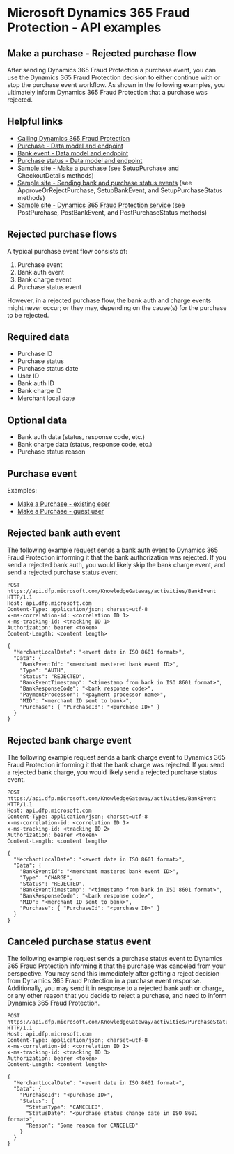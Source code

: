# Microsoft Dynamics 365 Fraud Protection - API examples
## Make a purchase - Rejected purchase flow

After sending Dynamics 365 Fraud Protection a purchase event, you can use the Dynamics 365 Fraud Protection decision to either continue with or stop the purchase event workflow. As shown in the following examples, you ultimately inform Dynamics 365 Fraud Protection that a purchase was rejected.

## Helpful links
- [Calling Dynamics 365 Fraud Protection](./Authenticate&#32;and&#32;call&#32;Fraud&#32;Protection.md)
- [Purchase - Data model and endpoint](https://apidocs.microsoft.com/services/dynamics365fraudprotection#/Events/V0.5MerchantservicesEventsPurchasePost)
- [Bank event - Data model and endpoint](https://apidocs.microsoft.com/services/dynamics365fraudprotection#/Events/V0.5MerchantservicesEventsBankEventPost)
- [Purchase status - Data model and endpoint](https://apidocs.microsoft.com/services/dynamics365fraudprotection#/Events/V0.5MerchantservicesEventsPurchaseStatusPost)
- [Sample site - Make a purchase](../src/Web/Controllers/BasketController.cs) (see SetupPurchase and CheckoutDetails methods)
- [Sample site - Sending bank and purchase status events](../src/Web/Controllers/BasketController.cs) (see ApproveOrRejectPurchase, SetupBankEvent, and SetupPurchaseStatus methods)
- [Sample site - Dynamics 365 Fraud Protection service](../src/Infrastructure/Services/FraudProtectionService.cs) (see PostPurchase, PostBankEvent, and PostPurchaseStatus methods)

## Rejected purchase flows
A typical purchase event flow consists of:
1. Purchase event
1. Bank auth event
1. Bank charge event
1. Purchase status event

However, in a rejected purchase flow, the bank auth and charge events might never occur; or they may, depending on the cause(s) for the purchase to be rejected. 

## Required data
- Purchase ID
- Purchase status
- Purchase status date
- User ID
- Bank auth ID
- Bank charge ID
- Merchant local date

## Optional data
- Bank auth data (status, response code, etc.)
- Bank charge data (status, response code, etc.)
- Purchase status reason

## Purchase event
Examples:
- [Make a Purchase - existing eser](./Make&#32;a&#32;purchase&#32;-&#32;Existing&#32;user.md)
- [Make a Purchase - guest user](./Make&#32;a&#32;purchase&#32;-&#32;Guest&#32;user.md)

## Rejected bank auth event
The following example request sends a bank auth event to Dynamics 365 Fraud Protection informing it that the bank authorization was rejected. If you send a rejected bank auth, you would likely skip the bank charge event, and send a rejected purchase status event.
```http
POST https://api.dfp.microsoft.com/KnowledgeGateway/activities/BankEvent HTTP/1.1
Host: api.dfp.microsoft.com
Content-Type: application/json; charset=utf-8
x-ms-correlation-id: <correlation ID 1>
x-ms-tracking-id: <tracking ID 1>
Authorization: bearer <token>
Content-Length: <content length>

{
  "MerchantLocalDate": "<event date in ISO 8601 format>",
  "Data": {
    "BankEventId": "<merchant mastered bank event ID>",
    "Type": "AUTH",
    "Status": "REJECTED",
    "BankEventTimestamp": "<timestamp from bank in ISO 8601 format>",
    "BankResponseCode": "<bank response code>",
    "PaymentProcessor": "<payment processor name>",
    "MID": "<merchant ID sent to bank>",
    "Purchase": { "PurchaseId": "<purchase ID>" }
  }
}
```

## Rejected bank charge event
The following example request sends a bank charge event to Dynamics 365 Fraud Protection informing it that the bank charge was rejected. If you send a rejected bank charge, you would likely send a rejected purchase status event.
```http
POST https://api.dfp.microsoft.com/KnowledgeGateway/activities/BankEvent HTTP/1.1
Host: api.dfp.microsoft.com
Content-Type: application/json; charset=utf-8
x-ms-correlation-id: <correlation ID 1>
x-ms-tracking-id: <tracking ID 2>
Authorization: bearer <token>
Content-Length: <content length>

{
  "MerchantLocalDate": "<event date in ISO 8601 format>",
  "Data": {
    "BankEventId": "<merchant mastered bank event ID>",
    "Type": "CHARGE",
    "Status": "REJECTED",
    "BankEventTimestamp": "<timestamp from bank in ISO 8601 format>",
    "BankResponseCode": "<bank response code>",
    "MID": "<merchant ID sent to bank>",
    "Purchase": { "PurchaseId": "<purchase ID>" }
  }
}
```

## Canceled purchase status event
The following example request sends a purchase status event to Dynamics 365 Fraud Protection informing it that the purchase was canceled from your perspective. You may send this immediately after getting a reject decision from Dynamics 365 Fraud Protection in a purchase event response. Additionally, you may send it in response to a rejected bank auth or charge, or any other reason that you decide to reject a purchase, and need to inform Dynamics 365 Fraud Protection.
```http
POST https://api.dfp.microsoft.com/KnowledgeGateway/activities/PurchaseStatus HTTP/1.1
Host: api.dfp.microsoft.com
Content-Type: application/json; charset=utf-8
x-ms-correlation-id: <correlation ID 1>
x-ms-tracking-id: <tracking ID 3>
Authorization: bearer <token>
Content-Length: <content length>

{
  "MerchantLocalDate": "<event date in ISO 8601 format>",
  "Data": {
    "PurchaseId": "<purchase ID>",
    "Status": {
      "StatusType": "CANCELED",
      "StatusDate": "<purchase status change date in ISO 8601 format>",
      "Reason": "Some reason for CANCELED"
    }
  }
}
```
